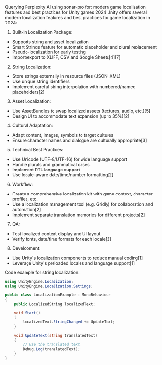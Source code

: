 Querying Perplexity AI using sonar-pro for: modern game localization features and best practices for Unity games 2024
Unity offers several modern localization features and best practices for game localization in 2024:

1. Built-in Localization Package:
- Supports string and asset localization
- Smart Strings feature for automatic placeholder and plural replacement
- Pseudo-localization for early testing
- Import/export to XLIFF, CSV and Google Sheets[4][7]

2. String Localization:
- Store strings externally in resource files (JSON, XML)
- Use unique string identifiers
- Implement careful string interpolation with numbered/named placeholders[2]

3. Asset Localization:
- Use AssetBundles to swap localized assets (textures, audio, etc.)[5]
- Design UI to accommodate text expansion (up to 35%)[2]

4. Cultural Adaptation:
- Adapt content, images, symbols to target cultures
- Ensure character names and dialogue are culturally appropriate[3]

5. Technical Best Practices:
- Use Unicode (UTF-8/UTF-16) for wide language support
- Handle plurals and grammatical cases
- Implement RTL language support
- Use locale-aware date/time/number formatting[2]

6. Workflow:
- Create a comprehensive localization kit with game context, character profiles, etc.
- Use a localization management tool (e.g. Gridly) for collaboration and automation[2]
- Implement separate translation memories for different projects[2]

7. QA:
- Test localized content display and UI layout
- Verify fonts, date/time formats for each locale[2]

8. Development:
- Use Unity's localization components to reduce manual coding[1]
- Leverage Unity's preloaded locales and language support[1]

Code example for string localization:

```csharp
using UnityEngine.Localization;
using UnityEngine.Localization.Settings;

public class LocalizationExample : MonoBehaviour
{
    public LocalizedString localizedText;

    void Start()
    {
        localizedText.StringChanged += UpdateText;
    }

    void UpdateText(string translatedText)
    {
        // Use the translated text
        Debug.Log(translatedText);
    }
}
```